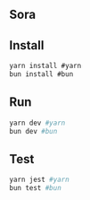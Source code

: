 ## Sora

## Install
```js
yarn install #yarn
bun install #bun
```
## Run 
```sh
yarn dev #yarn
bun dev #bun
```

## Test
```sh
yarn jest #yarn
bun test #bun
```
